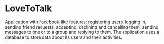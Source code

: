 # LoveToTalk
 Application with Facebook-like features: registering users, logging in, sending friend requests, accepting, declining and cancelling them, sending messages to one or to a group and replying to them. The application uses a database to store data about its users and their activities.
